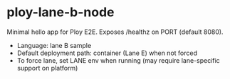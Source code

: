 # ploy-lane-b-node

Minimal hello app for Ploy E2E. Exposes /healthz on PORT (default 8080).

- Language: lane B sample
- Default deployment path: container (Lane E) when not forced
- To force lane, set LANE env when running  (may require lane-specific support on platform)
